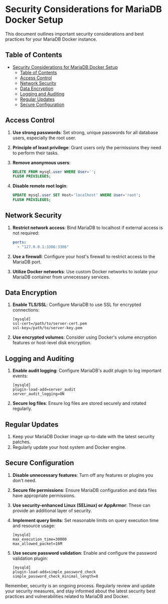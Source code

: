 # Security Considerations for MariaDB Docker Setup

This document outlines important security considerations and best practices for your MariaDB Docker instance.

## Table of Contents

- [Security Considerations for MariaDB Docker Setup](#security-considerations-for-mariadb-docker-setup)
  - [Table of Contents](#table-of-contents)
  - [Access Control](#access-control)
  - [Network Security](#network-security)
  - [Data Encryption](#data-encryption)
  - [Logging and Auditing](#logging-and-auditing)
  - [Regular Updates](#regular-updates)
  - [Secure Configuration](#secure-configuration)

## Access Control

1. **Use strong passwords**: Set strong, unique passwords for all database users, especially the root user.

2. **Principle of least privilege**: Grant users only the permissions they need to perform their tasks.

3. **Remove anonymous users**:

   ```sql
   DELETE FROM mysql.user WHERE User='';
   FLUSH PRIVILEGES;
   ```

4. **Disable remote root login**:
   ```sql
   UPDATE mysql.user SET Host='localhost' WHERE User='root';
   FLUSH PRIVILEGES;
   ```

## Network Security

1. **Restrict network access**: Bind MariaDB to localhost if external access is not required:

   ```yaml
   ports:
     - "127.0.0.1:3306:3306"
   ```

2. **Use a firewall**: Configure your host's firewall to restrict access to the MariaDB port.

3. **Utilize Docker networks**: Use custom Docker networks to isolate your MariaDB container from unnecessary services.

## Data Encryption

1. **Enable TLS/SSL**: Configure MariaDB to use SSL for encrypted connections:

   ```
   [mysqld]
   ssl-cert=/path/to/server-cert.pem
   ssl-key=/path/to/server-key.pem
   ```

2. **Use encrypted volumes**: Consider using Docker's volume encryption features or host-level disk encryption.

## Logging and Auditing

1. **Enable audit logging**: Configure MariaDB's audit plugin to log important events:

   ```
   [mysqld]
   plugin-load-add=server_audit
   server_audit_logging=ON
   ```

2. **Secure log files**: Ensure log files are stored securely and rotated regularly.

## Regular Updates

1. Keep your MariaDB Docker image up-to-date with the latest security patches.
2. Regularly update your host system and Docker engine.

## Secure Configuration

1. **Disable unnecessary features**: Turn off any features or plugins you don't need.

2. **Secure file permissions**: Ensure MariaDB configuration and data files have appropriate permissions.

3. **Use security-enhanced Linux (SELinux) or AppArmor**: These can provide an additional layer of security.

4. **Implement query limits**: Set reasonable limits on query execution time and resource usage:

   ```
   [mysqld]
   max_execution_time=30000
   max_allowed_packet=16M
   ```

5. **Use secure password validation**: Enable and configure the password validation plugin:
   ```
   [mysqld]
   plugin-load-add=simple_password_check
   simple_password_check_minimal_length=8
   ```

Remember, security is an ongoing process. Regularly review and update your security measures, and stay informed about the latest security best practices and vulnerabilities related to MariaDB and Docker.
